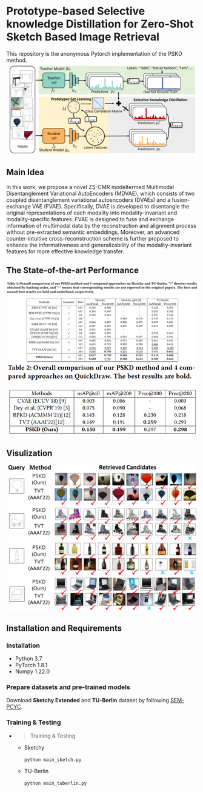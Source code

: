 # Prototype-based Selective knowledge Distillation for Zero-Shot Sketch Based Image Retrieval
This repository is the anonymous Pytorch implementation of the PSKD method.
![Alternative text](./image/overview.png)
## Main Idea
In this work, we propose a novel ZS-CMR modeltermed Multimodal Disentanglement Variational AutoEncoders (MDVAE), which consists of two coupled disentanglement variational autoencoders (DVAEs) and a fusion-exchange VAE (FVAE). Specifically, DVAE is developed to disentangle the original representations of each modality into modality-invariant and modality-specific features. FVAE is designed to fuse and exchange information of multimodal data by the reconstruction and alignment process without pre-extracted semantic embeddings. Moreover, an advanced counter-intuitive cross-reconstruction scheme is further proposed to enhance the informativeness and generalizability of the modality-invariant features for more effective knowledge transfer. 
## The State-of-the-art Performance
![Alternative text](./image/results.png)
![Alternative text](./image/results2.png)
## Visulization
![Alternative text](./image/retrieval.png)

## Installation and Requirements

### Installation

- Python 3.7
- PyTorch 1.8.1
- Numpy 1.22.0

### Prepare datasets and pre-trained models
Download **Sketchy Extended** and **TU-Berlin** dataset by following [SEM-PCYC](https://github.com/AnjanDutta/sem-pcyc).

### Training & Testing
 - >Training & Testing
   - Sketchy 

      `python main_sketch.py `

    - TU-Berlin

      `python main_tuberlin.py `



